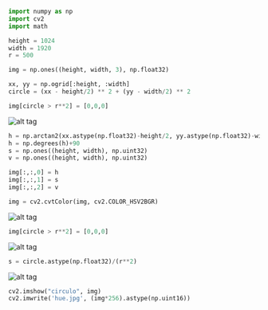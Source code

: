 ```python
import numpy as np
import cv2
import math

height = 1024
width = 1920
r = 500

img = np.ones((height, width, 3), np.float32)
```

```python
xx, yy = np.ogrid[:height, :width]
circle = (xx - height/2) ** 2 + (yy - width/2) ** 2

img[circle > r**2] = [0,0,0]
```

![alt tag](https://github.com/vandersonmr/TrabalhosUEM/raw/master/ProcessamentoImagens/hue3.jpg)


```python
h = np.arctan2(xx.astype(np.float32)-height/2, yy.astype(np.float32)-width/2)
h = np.degrees(h)+90
s = np.ones((height, width), np.uint32)
v = np.ones((height, width), np.uint32)
```

```python
img[:,:,0] = h
img[:,:,1] = s
img[:,:,2] = v

img = cv2.cvtColor(img, cv2.COLOR_HSV2BGR)
```

![alt tag](https://github.com/vandersonmr/TrabalhosUEM/raw/master/ProcessamentoImagens/hue.jpg)

```python
img[circle > r**2] = [0,0,0]
```

![alt tag](https://github.com/vandersonmr/TrabalhosUEM/raw/master/ProcessamentoImagens/hue2.jpg)

```python
s = circle.astype(np.float32)/(r**2)
```

![alt tag](https://github.com/vandersonmr/TrabalhosUEM/raw/master/ProcessamentoImagens/hue1.jpg)

```python
cv2.imshow("circulo", img)
cv2.imwrite('hue.jpg', (img*256).astype(np.uint16))
```
